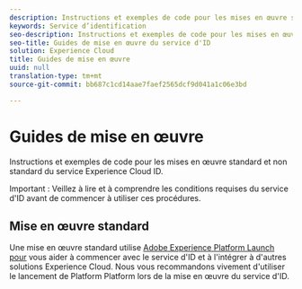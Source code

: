 ```yaml
---
description: Instructions et exemples de code pour les mises en œuvre standard et non standard du service Experience Cloud ID.
keywords: Service d’identification
seo-description: Instructions et exemples de code pour les mises en œuvre standard et non standard du service Experience Cloud ID.
seo-title: Guides de mise en œuvre du service d'ID
solution: Experience Cloud
title: Guides de mise en œuvre
uuid: null
translation-type: tm+mt
source-git-commit: bb687c1cd14aae7faef2565dcf9d041a1c06e3bd

---
```



# Guides de mise en œuvre

Instructions et exemples de code pour les mises en œuvre standard et non standard du service Experience Cloud ID.

Important : Veillez à lire et à comprendre les conditions requises du service d&#39;ID avant de commencer à utiliser ces procédures.

## Mise en œuvre standard

Une mise en œuvre standard utilise [Adobe Experience Platform Launch pour](https://docs.adobelaunch.com/) vous aider à commencer avec le service d&#39;ID et à l&#39;intégrer à d&#39;autres solutions Experience Cloud. Nous vous recommandons vivement d&#39;utiliser le lancement de Platform Platform lors de la mise en œuvre du service d&#39;ID.